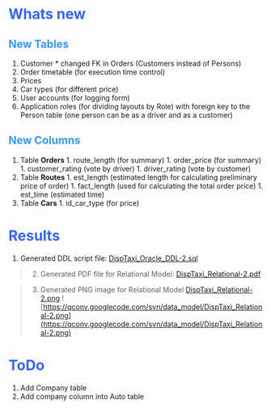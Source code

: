 # <font color='#3366FF'>Whats new</font> #

## <font color='3399FF'>New Tables</font> ##
  1. Customer
    * changed FK in Orders (Customers instead of Persons)
  1. Order timetable (for execution time control)
  1. Prices
  1. Car types (for different price)
  1. User accounts (for logging form)
  1. Application roles (for dividing layouts by Role) with foreign key to the Person table (one person can be as a driver and as a customer)

## <font color='3399FF'>New Columns</font> ##
  1. Table **Orders**
    1. route\_length (for summary)
    1. order\_price (for summary)
    1. customer\_rating (vote by driver)
    1. driver\_rating (vote by customer)
  1. Table **Routes**
    1. est\_length (estimated length for calculating preliminary price of order)
    1. fact\_length (used for calculating the total order price)
    1. est\_time (estimated time)
  1. Table **Cars**
    1. id\_car\_type (for price)

# <font color='#3366FF'>Results</font> #

  1. Generated DDL script file: [DispTaxi\_Oracle\_DDL-2.sql](https://code.google.com/p/qconv/source/browse/data_model/DispTaxi_Oracle_DDL-2.sql)

> 2) Generated PDF file for Relational Model: [DispTaxi\_Relational-2.pdf](https://code.google.com/p/qconv/source/browse/data_model/DispTaxi_Relational-2.pdf)

> 3) Generated PNG image for Relational Model
[DispTaxi\_Relational-2.png](https://qconv.googlecode.com/svn/data_model/DispTaxi_Relational-2.png)
![https://qconv.googlecode.com/svn/data_model/DispTaxi_Relational-2.png](https://qconv.googlecode.com/svn/data_model/DispTaxi_Relational-2.png)

# <font color='#3366FF'>ToDo</font> #
  1. Add Company table
  1. Add company column into Auto table